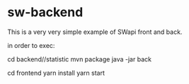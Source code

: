 # sw-backend
This is a very very simple example of SWapi front and back.

in order to exec:

cd backend//statistic
mvn package
java -jar back

cd frontend
yarn install
yarn start
